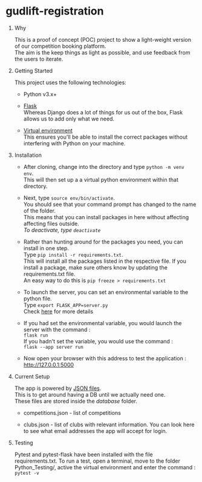 # gudlift-registration

1. Why

    This is a proof of concept (POC) project to show a light-weight version of our competition booking platform.  
    The aim is the keep things as light as possible, and use feedback from the users to iterate.

2. Getting Started

    This project uses the following technologies:

    * Python v3.x+

    * [Flask](https://flask.palletsprojects.com/en/1.1.x/)  
        Whereas Django does a lot of things for us out of the box, Flask allows us to add only what we need.

    * [Virtual environment](https://virtualenv.pypa.io/en/stable/installation.html)  
        This ensures you'll be able to install the correct packages without interfering with Python on your machine.  


3. Installation

    - After cloning, change into the directory and type `python -m venv env`.  
    This will then set up a a virtual python environment within that directory.

    - Next, type `source env/bin/activate`.  
    You should see that your command prompt has changed to the name of the folder.  
    This means that you can install packages in here without affecting affecting files outside.  
    *To deactivate, type `deactivate`*

    - Rather than hunting around for the packages you need, you can install in one step.  
    Type `pip install -r requirements.txt`.  
    This will install all the packages listed in the respective file. If you install a package, make sure others know by updating the requirements.txt file.  
    An easy way to do this is `pip freeze > requirements.txt`

    - To launch the server, you can set an environmental variable to the python file.  
    Type `export FLASK_APP=server.py`  
    Check [here](https://flask.palletsprojects.com/en/1.1.x/quickstart/#a-minimal-application) for more details

    - If you had set the environmental variable, you would launch the server with the command :  
    `flask run`  
    If you hadn't set the variable, you would use the command :  
        `flask --app server run`

    - Now open your browser with this address to test the application :  
    http://127.0.0.1:5000


4. Current Setup

    The app is powered by [JSON files](https://www.tutorialspoint.com/json/json_quick_guide.htm).  
    This is to get around having a DB until we actually need one.  
    These files are stored inside the *database* folder.  

    - competitions.json - list of competitions  

    - clubs.json - list of clubs with relevant information. You can look here to see what email addresses the app will accept for login.  


5. Testing

    Pytest and pytest-flask have been installed with the file requirements.txt.
    To run a test, open a terminal, move to the folder Python_Testing/, active the virtual environment and enter the command :  
    `pytest -v`

